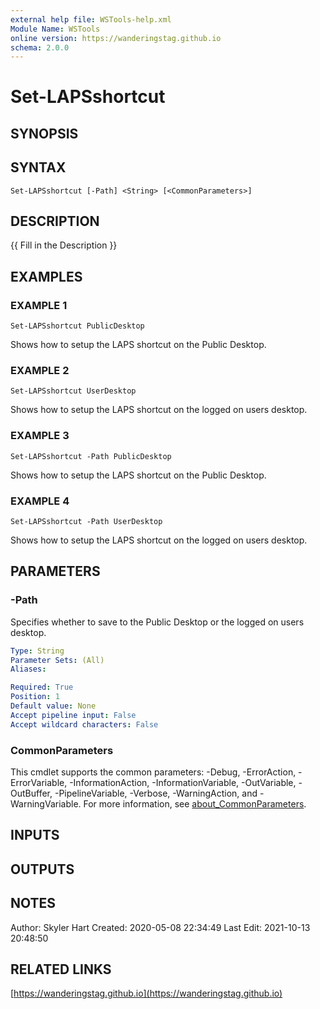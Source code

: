 ```yaml
---
external help file: WSTools-help.xml
Module Name: WSTools
online version: https://wanderingstag.github.io
schema: 2.0.0
---
```


# Set-LAPSshortcut

## SYNOPSIS

## SYNTAX

```
Set-LAPSshortcut [-Path] <String> [<CommonParameters>]
```

## DESCRIPTION
{{ Fill in the Description }}

## EXAMPLES

### EXAMPLE 1
```
Set-LAPSshortcut PublicDesktop
```

Shows how to setup the LAPS shortcut on the Public Desktop.

### EXAMPLE 2
```
Set-LAPSshortcut UserDesktop
```

Shows how to setup the LAPS shortcut on the logged on users desktop.

### EXAMPLE 3
```
Set-LAPSshortcut -Path PublicDesktop
```

Shows how to setup the LAPS shortcut on the Public Desktop.

### EXAMPLE 4
```
Set-LAPSshortcut -Path UserDesktop
```

Shows how to setup the LAPS shortcut on the logged on users desktop.

## PARAMETERS

### -Path
Specifies whether to save to the Public Desktop or the logged on users desktop.

```yaml
Type: String
Parameter Sets: (All)
Aliases:

Required: True
Position: 1
Default value: None
Accept pipeline input: False
Accept wildcard characters: False
```

### CommonParameters
This cmdlet supports the common parameters: -Debug, -ErrorAction, -ErrorVariable, -InformationAction, -InformationVariable, -OutVariable, -OutBuffer, -PipelineVariable, -Verbose, -WarningAction, and -WarningVariable. For more information, see [about_CommonParameters](http://go.microsoft.com/fwlink/?LinkID=113216).

## INPUTS

## OUTPUTS

## NOTES
Author: Skyler Hart
Created: 2020-05-08 22:34:49
Last Edit: 2021-10-13 20:48:50

## RELATED LINKS

[https://wanderingstag.github.io](https://wanderingstag.github.io)

